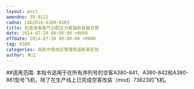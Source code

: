 ```yaml
---
layout: post
amendno: 39-8122
cadno: CAD2014-A380-01R3
title: 检查旅客氧气分配压力管路和容器总管
date: 2014-07-29 00:00:00 +0800
effdate: 2014-07-30 00:00:00 +0800
tag: A380
categories: 民航中南地区管理局适航审定处
author: 朱江
---
```


##适用范围:
本指令适用于在所有序列号的空客A380-841、A380-842和A380-861型号飞机，除了在生产线上已完成空客改装（mod）73623的飞机。


